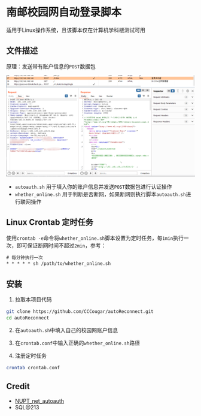 # 南邮校园网自动登录脚本

适用于Linux操作系统，且该脚本仅在计算机学科楼测试可用

## 文件描述

原理：发送带有账户信息的`POST`数据包

![](./img/3dabfb672eb0de533f39d25d17493a6.png)

- `autoauth.sh` 用于填入你的账户信息并发送`POST`数据包进行认证操作
- `whether_online.sh` 用于判断是否断网，如果断网则执行脚本`autoauth.sh`进行联网操作

## Linux Crontab 定时任务

使用`crontab -e`命令将`whether_online.sh`脚本设置为定时任务，每`1min`执行一次，即可保证断网时间不超过`2min`，参考：

```txt
# 每分钟执行一次
* * * * * sh /path/to/whether_online.sh
```

## 安装

1. 拉取本项目代码
```bash
git clone https://github.com/CCCougar/autoReconnect.git
cd autoReconnect
```

2. 在`autoauth.sh`中填入自己的校园网账户信息

3. 在`crontab.conf`中输入正确的`whether_online.sh`路径

4. 注册定时任务

```bash
crontab crontab.conf
```

## Credit

- [NUPT_net_autoauth](https://github.com/karsacui/NUPT_net_autoauth)
- SQL@213